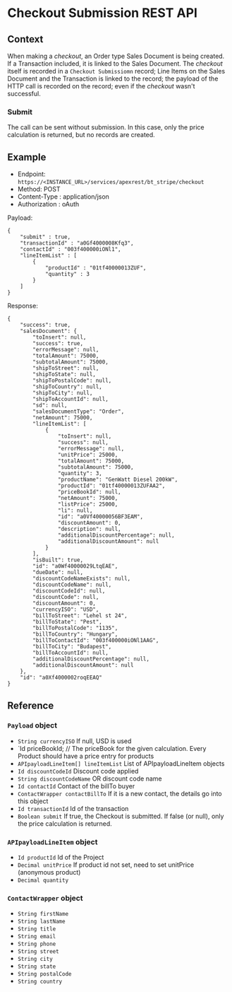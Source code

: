 # Checkout Submission REST API

## Context

When making a _checkout_, an Order type Sales Document is being created. If a Transaction included, it is linked to the Sales Document.
The _checkout_ itself is recorded in a `Checkout Submissiomn` record; Line Items on the Sales Document and the Transaction is linked to the record;
the payload of the HTTP call is recorded on the record; even if the _checkout_ wasn't successful.

### Submit
The call can be sent without submission. In this case, only the price calculation is returned, but no records are created.

## Example

* Endpoint: `https://<INSTANCE_URL>/services/apexrest/bt_stripe/checkout`
* Method: POST
* Content-Type : application/json
* Authorization : oAuth

Payload:
```
{
	"submit" : true,
	"transactionId" : "a0Gf4000008Kfq3",
	"contactId" : "003f400000iONl1",
	"lineItemList" : [
		{
			"productId" : "01tf40000013ZUF",
			"quantity" : 3
		}
	]
}
```

Response:

```
{
    "success": true,
    "salesDocument": {
        "toInsert": null,
        "success": true,
        "errorMessage": null,
        "totalAmount": 75000,
        "subtotalAmount": 75000,
        "shipToStreet": null,
        "shipToState": null,
        "shipToPostalCode": null,
        "shipToCountry": null,
        "shipToCity": null,
        "shipToAccountId": null,
        "sd": null,
        "salesDocumentType": "Order",
        "netAmount": 75000,
        "lineItemList": [
            {
                "toInsert": null,
                "success": null,
                "errorMessage": null,
                "unitPrice": 25000,
                "totalAmount": 75000,
                "subtotalAmount": 75000,
                "quantity": 3,
                "productName": "GenWatt Diesel 200kW",
                "productId": "01tf40000013ZUFAA2",
                "priceBookId": null,
                "netAmount": 75000,
                "listPrice": 25000,
                "li": null,
                "id": "a0Vf40000056BF3EAM",
                "discountAmount": 0,
                "description": null,
                "additionalDiscountPercentage": null,
                "additionalDiscountAmount": null
            }
        ],
        "isBuilt": true,
        "id": "a0Wf40000029LtqEAE",
        "dueDate": null,
        "discountCodeNameExists": null,
        "discountCodeName": null,
        "discountCodeId": null,
        "discountCode": null,
        "discountAmount": 0,
        "currencyISO": "USD",
        "billToStreet": "Lehel st 24",
        "billToState": "Pest",
        "billToPostalCode": "1135",
        "billToCountry": "Hungary",
        "billToContactId": "003f400000iONl1AAG",
        "billToCity": "Budapest",
        "billToAccountId": null,
        "additionalDiscountPercentage": null,
        "additionalDiscountAmount": null
    },
    "id": "a0Xf4000002roqEEAQ"
}
```

## Reference

### `Payload` object

* `String currencyISO` If null, USD is used
* `Id priceBookId; // The priceBook for the given calculation. Every Product should have a price entry for products
* `APIpayloadLineItem[] lineItemList` List of APIpayloadLineItem objects 
* `Id discountCodeId` Discount code applied
* `String discountCodeName` OR discount code name
* `Id contactId` Contact of the billTo buyer
* `ContactWrapper contactBillTo` If it is a new contact, the details go into this object
* `Id transactionId` Id of the transaction
* `Boolean submit` If true, the Checkout is submitted. If false (or null), only the price calculation is returned.


### `APIpayloadLineItem` object

* `Id productId` Id of the Project
* `Decimal unitPrice` If product id not set, need to set unitPrice (anonymous product)
* `Decimal quantity`

### `ContactWrapper` object
* `String firstName`
* `String lastName`
* `String title`
* `String email`
* `String phone`
* `String street`
* `String city`
* `String state`
* `String postalCode`
* `String country`
